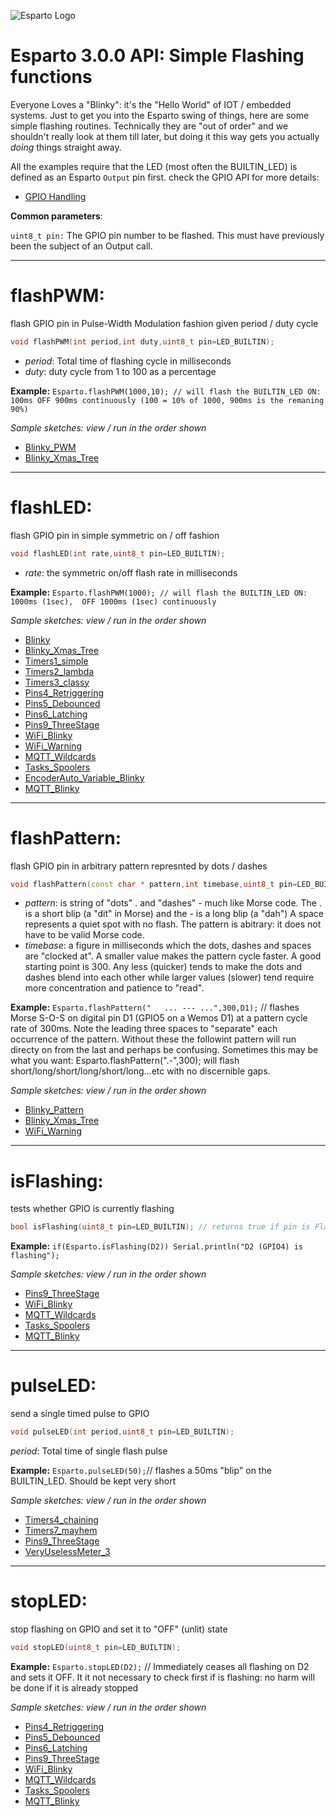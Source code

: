 ![Esparto Logo](/assets/espartotitle.png)
# Esparto 3.0.0 API: Simple Flashing functions

Everyone Loves a "Blinky": it's the "Hello World" of IOT / embedded systems. Just to get you into the Esparto swing of things, here are some simple flashing routines. Technically they are "out of order" and we shouldn't really look at them till later, but doing it this way gets you actually *doing* things straight away.

All the examples require that the LED (most often the BUILTIN_LED) is defined as an Esparto `Output` pin first. check the GPIO API for more details:
* [GPIO Handling](../master/api_gpio.md)

**Common parameters**:

`uint8_t pin:` The GPIO pin number to be flashed. This must have previously been the subject of an Output call.
***
# flashPWM: 
flash GPIO pin in Pulse-Width Modulation fashion given period / duty cycle
```cpp
void flashPWM(int period,int duty,uint8_t pin=LED_BUILTIN);
```
* *period*: Total time of flashing cycle in milliseconds
* *duty*:  duty cycle from 1 to 100 as a percentage

**Example:**  `Esparto.flashPWM(1000,10); // will flash the BUILTIN_LED ON: 100ms OFF 900ms continuously (100 = 10% of 1000, 900ms is the remaning 90%)`

_*Sample sketches: view / run in the order shown*_
* [Blinky_PWM ](../master/examples/basics/Blinky_PWM/Blinky_PWM.ino)
* [Blinky_Xmas_Tree ](../master/examples/basics/Blinky_Xmas_Tree/Blinky_Xmas_Tree.ino)
***
# flashLED: 
flash GPIO pin in simple symmetric on / off fashion
```cpp
void flashLED(int rate,uint8_t pin=LED_BUILTIN);
```
* *rate*: the symmetric on/off flash rate in milliseconds

**Example:**  `Esparto.flashPWM(1000); // will flash the BUILTIN_LED ON: 1000ms (1sec),  OFF 1000ms (1sec) continuously`

_*Sample sketches: view / run in the order shown*_
* [Blinky ](../master/examples/basics/Blinky/Blinky.ino)
* [Blinky_Xmas_Tree ](../master/examples/basics/Blinky_Xmas_Tree/Blinky_Xmas_Tree.ino)
* [Timers1_simple ](../master/examples/core/Timers1_simple/Timers1_simple.ino)
* [Timers2_lambda ](../master/examples/core/Timers2_lambda/Timers2_lambda.ino)
* [Timers3_classy ](../master/examples/core/Timers3_classy/Timers3_classy.ino)
* [Pins4_Retriggering ](../master/examples/gpio/Pins4_Retriggering/Pins4_Retriggering.ino)
* [Pins5_Debounced ](../master/examples/gpio/Pins5_Debounced/Pins5_Debounced.ino)
* [Pins6_Latching ](../master/examples/gpio/Pins6_Latching/Pins6_Latching.ino)
* [Pins9_ThreeStage ](../master/examples/gpio/Pins9_ThreeStage/Pins9_ThreeStage.ino)
* [WiFi_Blinky ](../master/examples/wifi/WiFi_Blinky/WiFi_Blinky.ino)
* [WiFi_Warning ](../master/examples/wifi/WiFi_Warning/WiFi_Warning.ino)
* [MQTT_Wildcards ](../master/examples/wifi_mqtt/MQTT_Wildcards/MQTT_Wildcards.ino)
* [Tasks_Spoolers ](../master/examples/xpert/Tasks_Spoolers/Tasks_Spoolers.ino)
* [EncoderAuto_Variable_Blinky ](../master/examples/zz_fun/EncoderAuto_Variable_Blinky/EncoderAuto_Variable_Blinky.ino)
* [MQTT_Blinky ](../master/examples/wifi_mqtt/MQTT_Blinky/MQTT_Blinky.ino)
***
# flashPattern: 
flash GPIO pin in arbitrary pattern represnted by dots / dashes
```cpp
void flashPattern(const char * pattern,int timebase,uint8_t pin=LED_BUILTIN);
```
* *pattern*: is string of "dots" . and "dashes" - much like Morse code. The . is a short blip (a "dit" in Morse) and the - is a long blip (a "dah") A space represents a quiet spot with no flash. The pattern is abitrary: it does not have to be valid Morse code.
* *timebase*: a figure in milliseconds which the dots, dashes and spaces are "clocked at". A smaller value makes the pattern cycle faster. A good starting point is 300. Any less (quicker) tends to make the dots and dashes blend into each other while larger values (slower) tend require more concentration and patience to "read".

**Example:** `Esparto.flashPattern("   ... --- ...",300,D1);` // flashes Morse S-O-S on digital pin D1 (GPIO5 on a Wemos D1) at a pattern cycle rate of 300ms. Note the leading three spaces to "separate" each occurrence of the pattern. Without these the followint pattern will run directy on from the last and perhaps be confusing.
Sometimes this may be what you want: Esparto.flashPattern(".-",300); will flash short/long/short/long/short/long...etc with no discernible gaps.

_*Sample sketches: view / run in the order shown*_
* [Blinky_Pattern ](../master/examples/basics/Blinky_Pattern/Blinky_Pattern.ino)
* [Blinky_Xmas_Tree ](../master/examples/basics/Blinky_Xmas_Tree/Blinky_Xmas_Tree.ino)
* [WiFi_Warning ](../master/examples/wifi/WiFi_Warning/WiFi_Warning.ino)
***
# isFlashing:
tests whether GPIO is currently flashing
```cpp
bool isFlashing(uint8_t pin=LED_BUILTIN); // returns true if pin is Flashing
```
**Example:** `if(Esparto.isFlashing(D2)) Serial.println("D2 (GPIO4) is flashing");`

_*Sample sketches: view / run in the order shown*_
* [Pins9_ThreeStage ](../master/examples/gpio/Pins9_ThreeStage/Pins9_ThreeStage.ino)
* [WiFi_Blinky ](../master/examples/wifi/WiFi_Blinky/WiFi_Blinky.ino)
* [MQTT_Wildcards ](../master/examples/wifi_mqtt/MQTT_Wildcards/MQTT_Wildcards.ino)
* [Tasks_Spoolers ](../master/examples/xpert/Tasks_Spoolers/Tasks_Spoolers.ino)
* [MQTT_Blinky ](../master/examples/wifi_mqtt/MQTT_Blinky/MQTT_Blinky.ino)
***
# pulseLED:
send a single timed pulse to GPIO
```cpp
void pulseLED(int period,uint8_t pin=LED_BUILTIN);
```
*period*: Total time of single flash pulse

**Example:** `Esparto.pulseLED(50);`// flashes a 50ms "blip" on the BUILTIN_LED. Should be kept very short

_*Sample sketches: view / run in the order shown*_
* [Timers4_chaining ](../master/examples/core/Timers4_chaining/Timers4_chaining.ino)
* [Timers7_mayhem ](../master/examples/core/Timers7_mayhem/Timers7_mayhem.ino)
* [Pins9_ThreeStage ](../master/examples/gpio/Pins9_ThreeStage/Pins9_ThreeStage.ino)
* [VeryUselessMeter_3 ](../master/examples/zz_fun/VeryUselessMeter_3/VeryUselessMeter_3.ino)
***
# stopLED:
stop flashing on GPIO and set it to "OFF" (unlit) state
```cpp
void stopLED(uint8_t pin=LED_BUILTIN);
```
**Example:** `Esparto.stopLED(D2);` // Immediately ceases all flashing on D2 and sets it OFF. It it not necessary to check first if is flashing: no harm will be done if it is already stopped

_*Sample sketches: view / run in the order shown*_
* [Pins4_Retriggering ](../master/examples/gpio/Pins4_Retriggering/Pins4_Retriggering.ino)
* [Pins5_Debounced ](../master/examples/gpio/Pins5_Debounced/Pins5_Debounced.ino)
* [Pins6_Latching ](../master/examples/gpio/Pins6_Latching/Pins6_Latching.ino)
* [Pins9_ThreeStage ](../master/examples/gpio/Pins9_ThreeStage/Pins9_ThreeStage.ino)
* [WiFi_Blinky ](../master/examples/wifi/WiFi_Blinky/WiFi_Blinky.ino)
* [MQTT_Wildcards ](../master/examples/wifi_mqtt/MQTT_Wildcards/MQTT_Wildcards.ino)
* [Tasks_Spoolers ](../master/examples/xpert/Tasks_Spoolers/Tasks_Spoolers.ino)
* [MQTT_Blinky ](../master/examples/wifi_mqtt/MQTT_Blinky/MQTT_Blinky.ino)
